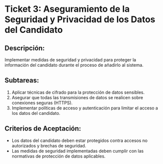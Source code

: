 # Ticket 3: Aseguramiento de la Seguridad y Privacidad de los Datos del Candidato

## Descripción:
Implementar medidas de seguridad y privacidad para proteger la información del candidato durante el proceso de añadirlo al sistema.

## Subtareas:
1. Aplicar técnicas de cifrado para la protección de datos sensibles.
2. Asegurar que todas las transmisiones de datos se realicen sobre conexiones seguras (HTTPS).
3. Implementar políticas de acceso y autenticación para limitar el acceso a los datos del candidato.

## Criterios de Aceptación:
- Los datos del candidato deben estar protegidos contra accesos no autorizados y brechas de seguridad.
- Las medidas de seguridad implementadas deben cumplir con las normativas de protección de datos aplicables.
